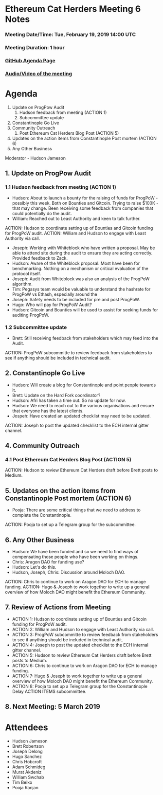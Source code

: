 # Ethereum Cat Herders Meeting 6 Notes
### Meeting Date/Time: Tue, February 19, 2019 14:00 UTC
### Meeting Duration: 1 hour
### [GitHub Agenda Page](https://github.com/ethereum-cat-herders/process/issues/6)
### [Audio/Video of the meeting]()

# Agenda
1. Update on ProgPow Audit
    1. Hudson feedback from meeting (ACTION 1)
    1. Subcommittee update
1. Constantinople Go Live
1. Community Outreach
    1. Post Ethereum Cat Herders Blog Post (ACTION 5)
1. Updates on the action items from Constantinople Post mortem (ACTION 6)
1. Any Other Business
    
Moderator - Hudson Jameson

## 1. Update on ProgPow Audit 
### 1.1 Hudson feedback from meeting (ACTION 1)
- Hudson: About to launch a bounty for the raising of funds for ProgPoW - possibly this week. Both on Bounties and Gitcoin. Trying to raise $100K - that may change. Been receiving some feedback from companies that could potentially do the audit.
- William: Reached out to Least Authority and keen to talk further.

ACTION: Hudson to coordinate setting up of Bounties and Gitcoin funding for ProgPoW audit.
ACTION: William and Hudson to engage with Least Authority via call.

- Joseph: Working with Whiteblock who have written a proposal. May be able to attend site during the audit to ensure they are acting correctly. Provided feedback to Zack.
- Hudson: Aware of the Whiteblock proposal. Most have been for benchmarking. Nothing on a mechanism or critical evaluation of the protocol itself. 
- Joseph: Audit from Whiteblock was also an analysis of the ProgPoW algorithm. 
- Tim: Pegasys team would be valuable to understand the hashrate for ProgPoW vs Ethash, especially around the 
- Joseph: Safety needs to be included for pre and post ProgPoW. 
- Hugo: Who will pay for ProgPoW Audit?
- Hudson: Gitcoin and Bounties will be used to assist for seeking funds for auditing ProgPoW.

### 1.2 Subcommittee update
- Brett: Still receiving feedback from stakeholders which may feed into the Audit.

ACTION: ProgPoW subcommitte to review feedback from stakeholders to see if anything should be included in technical audit.

## 2. Constantinople Go Live
- Hudson: Will create a blog for Constantinople and point people towards it.
- Brett: Update on the Hard Fork coordinator?
- Hudson: Afri has taken a time out. So no update for now.
- Hudson: We need to reach out to the various organisations and ensure that everyone has the latest clients.
- Jospeh: Have created an updated checklist may need to be updated.

ACTION: Joseph to post the updated checklist to the ECH internal gitter channel.

## 4. Community Outreach
### 4.1 Post Ethereum Cat Herders Blog Post (ACTION 5)

ACTION: Hudson to review Ethereum Cat Herders draft before Brett posts to Medium.

## 5. Updates on the action items from Constantinople Post mortem (ACTION 6)
- Pooja: There are some critical things that we need to address to complete the Constantinople.

ACTION: Pooja to set up a Telegram group for the subcommittee. 

## 6. Any Other Business
- Hudson: We have been funded and so we need to find ways of compensating those people who have been working on things.
- Chris: Aragon DAO for funding use? 
- Hudson: Let's do this.
- Hudson, Joseph, Chris: Discussion around Moloch DAO. 

ACTION: Chris to continue to work on Aragon DAO for ECH to manage funding.
ACTION: Hugo & Joseph to work together to write up a general overview of how Moloch DAO might benefit the Ethereum Community.

## 7. Review of Actions from Meeting

- ACTION 1: Hudson to coordinate setting up of Bounties and Gitcoin funding for ProgPoW audit.
- ACTION 2: William and Hudson to engage with Least Authority via call.
- ACTION 3: ProgPoW subcommitte to review feedback from stakeholders to see if anything should be included in technical audit.
- ACTION 4: Joseph to post the updated checklist to the ECH internal gitter channel.
- ACTION 5: Hudson to review Ethereum Cat Herders draft before Brett posts to Medium.
- ACTION 6: Chris to continue to work on Aragon DAO for ECH to manage funding.
- ACTION 7: Hugo & Joseph to work together to write up a general overview of how Moloch DAO might benefit the Ethereum Community.
- ACTION 8: Pooja to set up a Telegram group for the Constantinople Delay ACTION ITEMS subcommittee. 

## 8. Next Meeting: 5 March 2019

# Attendees
- Hudson Jameson
- Brett Robertson
- Joseph Delong
- Hugo Sanchez
- Chris Hobcroft
- Adam Schmideg
- Murat Akdeniz
- William Swchab
- Tim Beiko
- Pooja Ranjan
